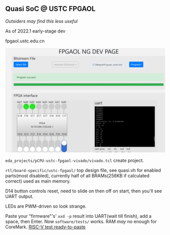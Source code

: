 ## Quasi SoC @ USTC FPGAOL

*Outsiders may find this less useful*

As of 2022.1 early-stage dev

fpgaol.ustc.edu.cn

![](doc/fpgaol.png)

`eda_projects/pCPU-ustc-fpgaol-vivado/vivado.tcl` create project.

`rtl/board-specific/ustc-fpgaol/` top design file, see quasi.vh for enabled parts(most disabled), currently half of all BRAMs(256KB if calculated correct) used as main memory.

D14 button controls reset, need to slide on then off on start, then you'll see UART output.

LEDs are PWM-driven so look strange.

Paste your "firmware"'s' `xxd -p` result into UART(wait till finish), add a space, then Enter. Now `software/tests/` works. RAM *may* no enough for CoreMark. [RISC-V test ready-to-paste](https://gist.github.com/regymm/8f4c846782605a89368df945b00e7d89)

